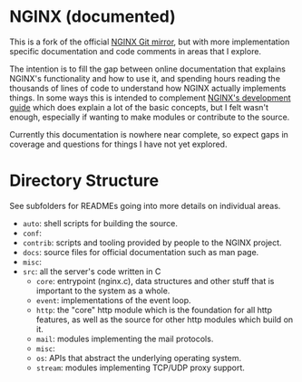 # NGINX (documented)

This is a fork of the official [NGINX Git mirror](https://github.com/nginx/nginx),
but with more implementation specific documentation and code comments in areas that I explore.

The intention is to fill the gap between online documentation that explains NGINX's
functionality and how to use it, and spending hours reading the thousands of lines
of code to understand how NGINX actually implements things. In some ways this is
intended to complement [NGINX's development guide](http://nginx.org/en/docs/dev/development_guide.html)
which does explain a lot of the basic concepts, but I felt wasn't enough, especially
if wanting to make modules or contribute to the source.

Currently this documentation is nowhere near complete, so expect gaps in coverage
and questions for things I have not yet explored.

# Directory Structure

See subfolders for READMEs going into more details on individual areas.

* `auto`: shell scripts for building the source.
* `conf`:
* `contrib`: scripts and tooling provided by people to the NGINX project.
* `docs`: source files for official documentation such as man page.
* `misc`:
* `src`: all the server's code written in C
    * `core`: entrypoint (nginx.c), data structures and other stuff that is important to the system as a whole.
    * `event`: implementations of the event loop.
    * `http`: the "core" http module which is the foundation for all http features, as well
        as the source for other http modules which build on it.
    * `mail`: modules implementing the mail protocols.
    * `misc`:
    * `os`: APIs that abstract the underlying operating system.
    * `stream`: modules implementing TCP/UDP proxy support.
